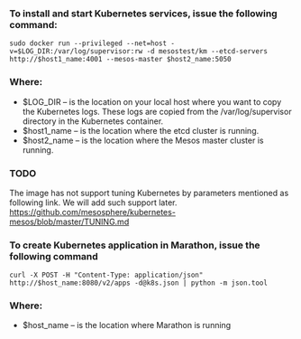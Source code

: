 ### To install and start Kubernetes services, issue the following command:
```
sudo docker run --privileged --net=host -v=$LOG_DIR:/var/log/supervisor:rw -d mesostest/km --etcd-servers http://$host1_name:4001 --mesos-master $host2_name:5050
```
### Where:
* $LOG_DIR – is the location on your local host where you want to copy the Kubernetes logs. These logs are copied from the /var/log/supervisor directory in the Kubernetes container.
* $host1_name – is the location where the etcd cluster is running.
* $host2_name – is the location where the Mesos master cluster is running.
### TODO
The image has not support tuning Kubernetes by parameters mentioned as following link. We will add such support later.
https://github.com/mesosphere/kubernetes-mesos/blob/master/TUNING.md

### To create Kubernetes application in Marathon, issue the following command
```
curl -X POST -H "Content-Type: application/json" http://$host_name:8080/v2/apps -d@k8s.json | python -m json.tool
```
### Where:
* $host_name – is the location where Marathon is running
